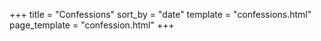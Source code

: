 +++
title = "Confessions"
sort_by = "date"
template = "confessions.html"
page_template = "confession.html"
+++
